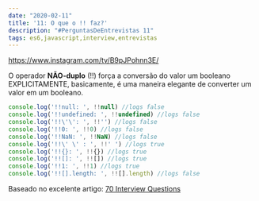 ```yaml
---
date: "2020-02-11"
title: '11: O que o !! faz?'
description: "#PerguntasDeEntrevistas 11"
tags: es6,javascript,interview,entrevistas
---
```


https://www.instagram.com/tv/B9pJPohnn3E/

O operador **NÃO-duplo** (!!) força a conversão do valor um booleano EXPLICITAMENTE, basicamente, é uma maneira elegante de converter um valor em um booleano.

```js
console.log('!!null: ', !!null) //logs false
console.log('!!undefined: ', !!undefined) //logs false
console.log('!!\'\': ', !!'') //logs false
console.log('!!0: ', !!0) //logs false
console.log('!!NaN: ', !!NaN) //logs false
console.log('!!\' \' : ', !!' ') //logs true
console.log('!!{}: ', !!{}) //logs true
console.log('!![]: ', !![]) //logs true
console.log('!!1: ', !!1) //logs true
console.log('!![].length: ', !![].length) //logs false

```

Baseado no excelente artigo: [70 Interview Questions](https://dev.to/macmacky/70-javascript-interview-questions-5gfi#14-whats-the-difference-between-and-)